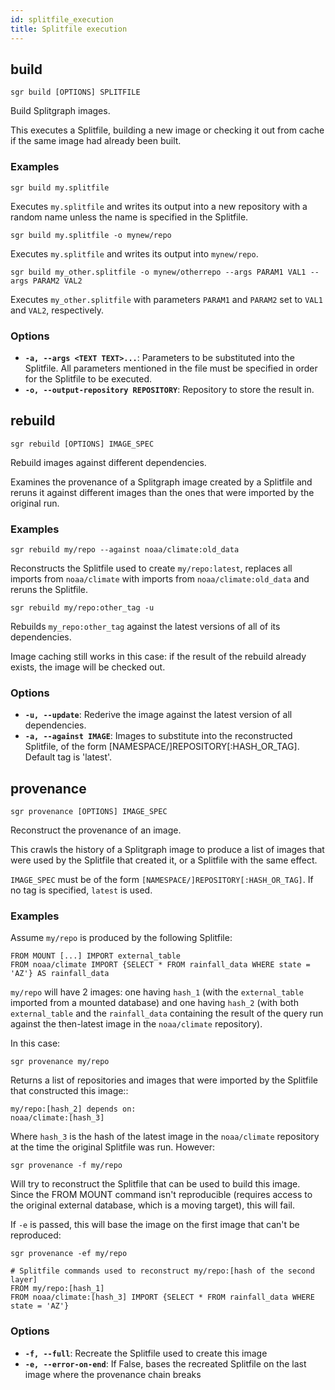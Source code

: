 ```yaml
---
id: splitfile_execution
title: Splitfile execution
---
```


## build

```sgr build [OPTIONS] SPLITFILE```

Build Splitgraph images.

This executes a Splitfile, building a new image or checking it out from cache if the same
image had already been built.

### Examples

``sgr build my.splitfile``

Executes ``my.splitfile`` and writes its output into a new repository with a random name unless
the name is specified in the Splitfile.

``sgr build my.splitfile -o mynew/repo``

Executes ``my.splitfile`` and writes its output into ``mynew/repo``.

``sgr build my_other.splitfile -o mynew/otherrepo --args PARAM1 VAL1 --args PARAM2 VAL2``

Executes ``my_other.splitfile`` with parameters ``PARAM1`` and ``PARAM2`` set to
``VAL1`` and  ``VAL2``, respectively.

### Options

  * **`-a, --args <TEXT TEXT>...`**: Parameters to be substituted into the Splitfile. All parameters mentioned in the file must be specified in order for the Splitfile to be executed.
  * **`-o, --output-repository REPOSITORY`**: Repository to store the result in.

## rebuild

```sgr rebuild [OPTIONS] IMAGE_SPEC```

Rebuild images against different dependencies.

Examines the provenance of a Splitgraph image created by a Splitfile and reruns it against different images than
the ones that were imported by the original run.

### Examples

``sgr rebuild my/repo --against noaa/climate:old_data``

Reconstructs the Splitfile used to create ``my/repo:latest``, replaces all imports from ``noaa/climate`` with
imports from ``noaa/climate:old_data`` and reruns the Splitfile.

``sgr rebuild my/repo:other_tag -u``

Rebuilds ``my_repo:other_tag`` against the latest versions of all of its dependencies.

Image caching still works in this case: if the result of the rebuild already exists, the image will be checked
out.

### Options

  * **`-u, --update`**: Rederive the image against the latest version of all dependencies.
  * **`-a, --against IMAGE`**: Images to substitute into the reconstructed Splitfile, of the form [NAMESPACE/]REPOSITORY[:HASH_OR_TAG]. Default tag is 'latest'.

## provenance

```sgr provenance [OPTIONS] IMAGE_SPEC```

Reconstruct the provenance of an image.

This crawls the history of a Splitgraph image to produce a list of images that were used by the Splitfile
that created it, or a Splitfile with the same effect.

``IMAGE_SPEC`` must be of the form ``[NAMESPACE/]REPOSITORY[:HASH_OR_TAG]``.
If no tag is specified, ``latest`` is used.

### Examples

Assume ``my/repo`` is produced by the following Splitfile:

    FROM MOUNT [...] IMPORT external_table
    FROM noaa/climate IMPORT {SELECT * FROM rainfall_data WHERE state = 'AZ'} AS rainfall_data

``my/repo`` will have 2 images: one having ``hash_1`` (with the ``external_table`` imported from a mounted database)
and one having ``hash_2`` (with both ``external_table`` and the ``rainfall_data`` containing the result
of the query run against the then-latest image in the ``noaa/climate`` repository).

In this case:

``sgr provenance my/repo``

Returns a list of repositories and images that were imported by the Splitfile that constructed this image::

    my/repo:[hash_2] depends on:
    noaa/climate:[hash_3]

Where ``hash_3`` is the hash of the latest image in the ``noaa/climate`` repository at the time the original
Splitfile was run. However:

``sgr provenance -f my/repo``

Will try to reconstruct the Splitfile that can be used to build this image. Since the FROM MOUNT command isn't
reproducible (requires access to the original external database, which is a moving target), this will fail.

If ``-e`` is passed, this will base the image on the first image that can't be reproduced:

    sgr provenance -ef my/repo

    # Splitfile commands used to reconstruct my/repo:[hash of the second layer]
    FROM my/repo:[hash_1]
    FROM noaa/climate:[hash_3] IMPORT {SELECT * FROM rainfall_data WHERE state = 'AZ'}

### Options

  * **`-f, --full`**: Recreate the Splitfile used to create this image
  * **`-e, --error-on-end`**: If False, bases the recreated Splitfile on the last image where the provenance chain breaks


